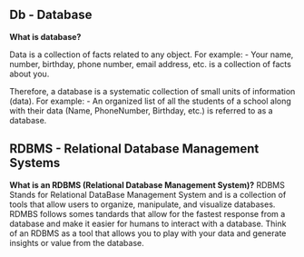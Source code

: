 ## <a id="db"></a> Db - Database

**What is database?**

Data is a collection of facts related to any object. For example: - Your name, number, birthday, phone number, email address, etc. is a collection of facts about you.

Therefore, a database is a systematic collection of small units of information (data). For example: - An organized list of all the students of a school along with their data (Name, PhoneNumber, Birthday, etc.) is referred to as a database.

## <a id="rdbms"></a> RDBMS - Relational Database Management Systems

**What is an RDBMS (Relational Database Management System)?**
RDBMS Stands for Relational DataBase Management System and is a collection of tools that allow users to organize, manipulate, and visualize databases. RDMBS follows somes tandards that allow for the fastest response from a database and make it easier for humans to interact with a database. Think of an RDBMS as a tool that allows you to play with your data and generate insights or value from the database.